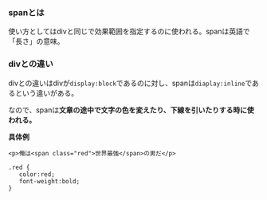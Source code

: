### spanとは

使い方としてはdivと同じで効果範囲を指定するのに使われる。spanは英語で「長さ」の意味。

### divとの違い

divとの違いはdivが`display:block`であるのに対し、spanは`diaplay:inline`であるという違いがある。

なので、spanは**文章の途中で文字の色を変えたり、下線を引いたりする時に使われる。**

**具体例**

```
<p>俺は<span class="red">世界最強</span>の男だ</p>
```

```
.red {
   color:red;
   font-weight:bold;
}
```

